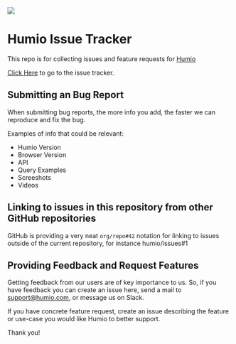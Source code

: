 <a alt="Join the Humio Community Slack" href="https://slackin-qohevsbcuo.now.sh/"><img src="https://slackin-qohevsbcuo.now.sh/badge.svg"></a>

# Humio Issue Tracker

This repo is for collecting issues and feature requests for [Humio](https://humio.com)

[Click Here](https://github.com/humio/issues/issues) to go to the issue tracker.

## Submitting an Bug Report

When submitting bug reports, the more info you add, the faster we can reproduce and fix the bug.

Examples of info that could be relevant:

- Humio Version
- Browser Version
- API
- Query Examples
- Screeshots
- Videos

## Linking to issues in this repository from other GitHub repositories

GitHub is providing a very neat `org/repo#42` notation for linking to issues outside of the current repository, for instance humio/issues#1

## Providing Feedback and Request Features

Getting feedback from our users are of key importance to us. So, if you have feedback you can create an issue here, send a mail to support@humio.com, or message us on Slack.

If you have concrete feature request, create an issue describing the feature or use-case you would like Humio to better support.

Thank you!

